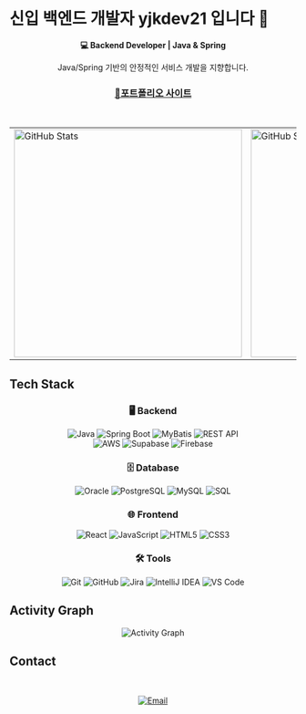 # 신입 백엔드 개발자 yjkdev21 입니다 👋

<div align="center">
  
**💻 Backend Developer | Java & Spring**

Java/Spring 기반의 안정적인 서비스 개발을 지향합니다.

### [🔗포트폴리오 사이트](https://yjkdev21.github.io/)
<br/>
</div>

  
<div align="center">
  
<table>
  <tr>
    <td>
      <img src="https://github-readme-stats.vercel.app/api?username=yjkdev21&show_icons=true&hide_border=true" alt="GitHub Stats" width="400"/>
    </td>
    <td>
      <img src="https://streak-stats.demolab.com/?user=yjkdev21&theme=meta-light&hide_border=true" alt="GitHub Streak" width="400"/>
    </td>
  </tr>
</table>


</div>


## Tech Stack

<div align=center>
  
### 🖥️ Backend
![Java](https://img.shields.io/badge/Java-ED8B00?style=for-the-badge&logo=openjdk&logoColor=white)
![Spring Boot](https://img.shields.io/badge/Spring_Boot-6DB33F?style=for-the-badge&logo=spring-boot&logoColor=white)
![MyBatis](https://img.shields.io/badge/MyBatis-00618A?style=for-the-badge&logo=mybatis&logoColor=white)
![REST API](https://img.shields.io/badge/REST_API-25D366?style=for-the-badge&logo=rest&logoColor=white)
<br/>
![AWS](https://img.shields.io/badge/AWS-232F3E?style=for-the-badge&logo=amazon-aws&logoColor=white)
![Supabase](https://img.shields.io/badge/Supabase-3ECF8E?style=for-the-badge&logo=supabase&logoColor=white)
![Firebase](https://img.shields.io/badge/Firebase-FFCA28?style=for-the-badge&logo=firebase&logoColor=black)

### 🗄️ Database
![Oracle](https://img.shields.io/badge/Oracle-F80000?style=for-the-badge&logo=oracle&logoColor=white)
![PostgreSQL](https://img.shields.io/badge/PostgreSQL-316192?style=for-the-badge&logo=postgresql&logoColor=white)
![MySQL](https://img.shields.io/badge/MySQL-4479A1?style=for-the-badge&logo=mysql&logoColor=white)
![SQL](https://img.shields.io/badge/SQL-003B57?style=for-the-badge&logoColor=white)

### 🌐 Frontend
![React](https://img.shields.io/badge/React-20232A?style=for-the-badge&logo=react&logoColor=61DAFB)
![JavaScript](https://img.shields.io/badge/JavaScript-F7DF1E?style=for-the-badge&logo=javascript&logoColor=black)
![HTML5](https://img.shields.io/badge/HTML5-E34F26?style=for-the-badge&logo=html5&logoColor=white)
![CSS3](https://img.shields.io/badge/CSS3-1572B6?style=for-the-badge&logo=css3&logoColor=white)

### 🛠️ Tools
![Git](https://img.shields.io/badge/Git-F05032?style=for-the-badge&logo=git&logoColor=white)
![GitHub](https://img.shields.io/badge/GitHub-181717?style=for-the-badge&logo=github&logoColor=white)
![Jira](https://img.shields.io/badge/Jira-0052CC?style=for-the-badge&logo=jira&logoColor=white)
![IntelliJ IDEA](https://img.shields.io/badge/IntelliJ_IDEA-000000.svg?style=for-the-badge&logo=intellij-idea&logoColor=white)
![VS Code](https://img.shields.io/badge/VS_Code-0078D4?style=for-the-badge&logo=visual%20studio%20code&logoColor=white)

</div>


## Activity Graph

<div align="center">

<img src="https://github-readme-activity-graph.vercel.app/graph?username=yjkdev21&theme=tokyo-night&hide_border=true&area=true&bg_color=fff&title_color=000" alt="Activity Graph"/>

</div>


## Contact

<div align="center">

  <br/>
  
[![Email](https://img.shields.io/badge/yjkdev21@gmail.com-Contact-red?style=for-the-badge&logo=gmail&logoColor=white)](mailto:yjkdev21@gmail.com)

</div>

